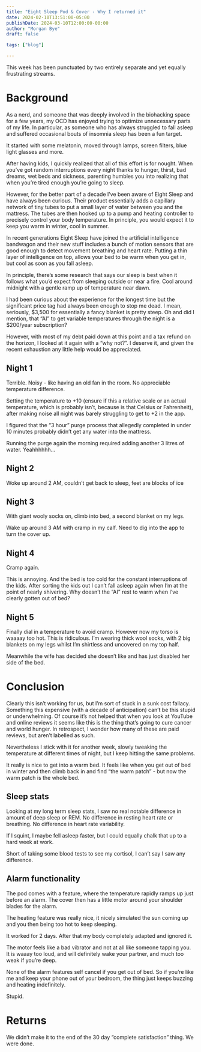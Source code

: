```yaml
---
title: "Eight Sleep Pod & Cover - Why I returned it"
date: 2024-02-10T13:51:00-05:00
publishDate: 2024-03-10T12:00:00-00:00
author: "Morgan Bye"
draft: false

tags: ["blog"]

---
```


This week has been punctuated by two entirely separate and yet equally frustrating streams.

# Background

As a nerd, and someone that was deeply involved in the biohacking space for a few years, my OCD has enjoyed trying to optimize unnecessary parts of my life. In particular, as someone who has always struggled to fall asleep and suffered occasional bouts of insomnia sleep has been a fun target.

It started with some melatonin, moved through lamps, screen filters, blue light glasses and more.

After having kids, I quickly realized that all of this effort is for nought. When you’ve got random interruptions every night thanks to hunger, thirst, bad dreams, wet beds and sickness, parenting humbles you into realizing that when you’re tired enough you’re going to sleep.

However, for the better part of a decade I’ve been aware of Eight Sleep and have always been curious. Their product essentially adds a capillary network of tiny tubes to put a small layer of water between you and the mattress. The tubes are then hooked up to a pump and heating controller to precisely control your body temperature. In principle, you would expect it to keep you warm in winter, cool in summer.

In recent generations Eight Sleep have joined the artificial intelligence bandwagon and their new stuff includes a bunch of motion sensors that are good enough to detect movement breathing and heart rate. Putting a thin layer of intelligence on top, allows your bed to be warm when you get in, but cool as soon as you fall asleep.

In principle, there’s some research that says our sleep is best when it follows what you’d expect from sleeping outside or near a fire. Cool around midnight with a gentle ramp up of temperature near dawn.

I had been curious about the experience for the longest time but the significant price tag had always been enough to stop me dead. I mean, seriously, $3,500 for essentially a fancy blanket is pretty steep. Oh and did I mention, that “AI” to get variable temperatures through the night is a $200/year subscription?

However, with most of my debt paid down at this point and a tax refund on the horizon, I looked at it again with a “why not?”. I deserve it, and given the recent exhaustion any little help would be appreciated.

## Night 1

Terrible. Noisy - like having an old fan in the room. No appreciable temperature difference.

Setting the temperature to +10 (ensure if this a relative scale or an actual temperature, which is probably isn’t, because is that Celsius or Fahrenheit), after making noise all night was barely struggling to get to +2 in the app.

I figured that the “3 hour” purge process that allegedly completed in under 10 minutes probably didn’t get any water into the mattress.

Running the purge again the morning required adding another 3 litres of water. Yeahhhhhh…

## Night 2

Woke up around 2 AM, couldn’t get back to sleep, feet are blocks of ice

## Night 3

With giant wooly socks on, climb into bed, a second blanket on my legs.

Wake up around 3 AM with cramp in my calf. Need to dig into the app to turn the cover up.

## Night 4

Cramp again.

This is annoying. And the bed is too cold for the constant interruptions of the kids. After sorting the kids out I can’t fall asleep again when I’m at the point of nearly shivering. Why doesn’t the “AI” rest to warm when I’ve clearly gotten out of bed?

## Night 5

Finally dial in a temperature to avoid cramp. However now my torso is waaaay too hot. This is ridiculous. I’m wearing thick wool socks, with 2 big blankets on my legs whilst I’m shirtless and uncovered on my top half.

Meanwhile the wife has decided she doesn’t like and has just disabled her side of the bed.

# Conclusion

Clearly this isn’t working for us, but I’m sort of stuck in a sunk cost fallacy. Something this expensive (with a decade of anticipation) can’t be this stupid or underwhelming. Of course it’s not helped that when you look at YouTube and online reviews it seems like this is the thing that’s going to cure cancer and world hunger. In retrospect, I wonder how many of these are paid reviews, but aren’t labelled as such.

Nevertheless I stick with it for another week, slowly tweaking the temperature at different times of night, but I keep hitting the same problems.

It really is nice to get into a warm bed. It feels like when you get out of bed in winter and then climb back in and find “the warm patch” - but now the warm patch is the whole bed.

## Sleep stats

Looking at my long term sleep stats, I saw no real notable difference in amount of deep sleep or REM. No difference in resting heart rate or breathing. No difference in heart rate variability.

If I squint, I maybe fell asleep faster, but I could equally chalk that up to a hard week at work.

Short of taking some blood tests to see my cortisol, I can’t say I saw any difference.

## Alarm functionality

The pod comes with a feature, where the temperature rapidly ramps up just before an alarm. The cover then has a little motor around your shoulder blades for the alarm.

The heating feature was really nice, it nicely simulated the sun coming up and you then being too hot to keep sleeping.

It worked for 2 days. After that my body completely adapted and ignored it.

The motor feels like a bad vibrator and not at all like someone tapping you. It is waaay too loud, and will definitely wake your partner, and much too weak if you’re deep.

None of the alarm features self cancel if you get out of bed. So if you’re like me and keep your phone out of your bedroom, the thing just keeps buzzing and heating indefinitely.

Stupid.

# Returns

We didn’t make it to the end of the 30 day “complete satisfaction” thing. We were done.
